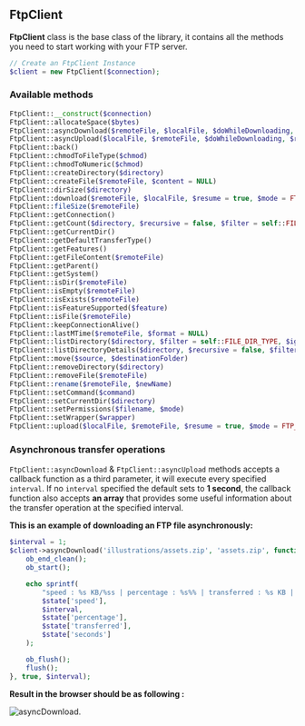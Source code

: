 ## FtpClient

**FtpClient** class is the base class of the library, it contains all the methods you need to start working with your FTP server.

```php
// Create an FtpClient Instance
$client = new FtpClient($connection);
```

### Available methods 

```php
FtpClient::__construct($connection)
FtpClient::allocateSpace($bytes)
FtpClient::asyncDownload($remoteFile, $localFile, $doWhileDownloading, $resume = true, $interval = 1, $mode = FTP_BINARY)
FtpClient::asyncUpload($localFile, $remoteFile, $doWhileDownloading, $resume = true, $interval = 1, $mode = FTP_BINARY)
FtpClient::back()
FtpClient::chmodToFileType($chmod)
FtpClient::chmodToNumeric($chmod)
FtpClient::createDirectory($directory)
FtpClient::createFile($remoteFile, $content = NULL)
FtpClient::dirSize($directory)
FtpClient::download($remoteFile, $localFile, $resume = true, $mode = FTP_BINARY)
FtpClient::fileSize($remoteFile)
FtpClient::getConnection()
FtpClient::getCount($directory, $recursive = false, $filter = self::FILE_DIR_TYPE, $ignoreDots = true)
FtpClient::getCurrentDir()
FtpClient::getDefaultTransferType()
FtpClient::getFeatures()
FtpClient::getFileContent($remoteFile)
FtpClient::getParent()
FtpClient::getSystem()
FtpClient::isDir($remoteFile)
FtpClient::isEmpty($remoteFile)
FtpClient::isExists($remoteFile)
FtpClient::isFeatureSupported($feature)
FtpClient::isFile($remoteFile)
FtpClient::keepConnectionAlive()
FtpClient::lastMTime($remoteFile, $format = NULL)
FtpClient::listDirectory($directory, $filter = self::FILE_DIR_TYPE, $ignoreDots = true)
FtpClient::listDirectoryDetails($directory, $recursive = false, $filter = self::FILE_DIR_TYPE, $ignoreDots = true)
FtpClient::move($source, $destinationFolder)
FtpClient::removeDirectory($directory)
FtpClient::removeFile($remoteFile)
FtpClient::rename($remoteFile, $newName)
FtpClient::setCommand($command)
FtpClient::setCurrentDir($directory)
FtpClient::setPermissions($filename, $mode)
FtpClient::setWrapper($wrapper)
FtpClient::upload($localFile, $remoteFile, $resume = true, $mode = FTP_BINARY)
```

### Asynchronous transfer operations

`FtpClient::asyncDownload` & `FtpClient::asyncUpload` methods accepts a callback function as a third parameter, it will execute every specified `interval`. If no `interval` specified the default sets to **1 second**, the callback function also accepts **an array** that provides some useful information about the transfer operation at the specified interval.
 
**This is an example of downloading an FTP file asynchronously:** 

```php
$interval = 1;
$client->asyncDownload('illustrations/assets.zip', 'assets.zip', function ($state) use ($interval) {
    ob_end_clean();
    ob_start();

    echo sprintf(
        "speed : %s KB/%ss | percentage : %s%% | transferred : %s KB | second now : %s <br>",
        $state['speed'],
        $interval,
        $state['percentage'],
        $state['transferred'],
        $state['seconds']
    );

    ob_flush();
    flush();
}, true, $interval);
```

**Result in the browser should be as following :** 

![asyncDownload](https://user-images.githubusercontent.com/49124992/82462957-bed5f700-9aab-11ea-95e3-2821254570a6.gif).